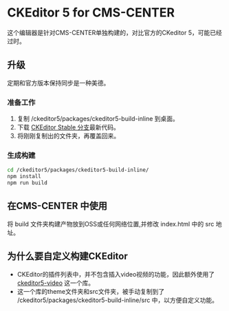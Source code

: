 # CKEditor 5 for CMS-CENTER

这个编辑器是针对CMS-CENTER单独构建的，对比官方的CKeditor 5，可能已经过时。

## 升级

定期和官方版本保持同步是一种美德。

### 准备工作
1. 复制 /ckeditor5/packages/ckeditor5-build-inline 到桌面。
2. 下载 [CKEditor Stable 分支](https://github.com/ckeditor/ckeditor5/tree/stable)最新代码。
3. 将刚刚复制出的文件夹，再覆盖回来。

### 生成构建

```bash
cd /ckeditor5/packages/ckeditor5-build-inline/
npm install
npm run build
```

## 在CMS-CENTER 中使用

将 build 文件夹构建产物放到OSS或任何网络位置,并修改 index.html 中的 src 地址。

## 为什么要自定义构建CKEditor

* CKEditor的插件列表中，并不包含插入video视频的功能，因此额外使用了 [ckeditor5-video](https://github.com/Technologie-Visao/ckeditor5-video) 这一个库。
* 这一个库的theme文件夹和src文件夹，被手动复制到了 /ckeditor5/packages/ckeditor5-build-inline/src 中，以方便自定义功能。